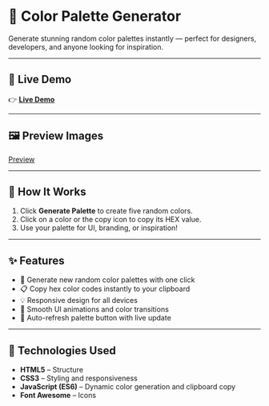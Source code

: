 # 🎨 Color Palette Generator

Generate stunning random color palettes instantly — perfect for designers, developers, and anyone looking for inspiration.

---

## 🚀 Live Demo

👉 [**Live Demo**](https://rando-color-palette-generator.netlify.app/)

---

## 🖼️ Preview Images

[Preview](/Image/preview.png)

---

## 🧩 How It Works

1. Click **Generate Palette** to create five random colors.
2. Click on a color or the copy icon to copy its HEX value.
3. Use your palette for UI, branding, or inspiration!

---

## ✨ Features

- 🎲 Generate new random color palettes with one click
- 📋 Copy hex color codes instantly to your clipboard
- 💡 Responsive design for all devices
- 🧩 Smooth UI animations and color transitions
- 🔄 Auto-refresh palette button with live update

---

## 🧠 Technologies Used

- **HTML5** – Structure
- **CSS3** – Styling and responsiveness
- **JavaScript (ES6)** – Dynamic color generation and clipboard copy
- **Font Awesome** – Icons
